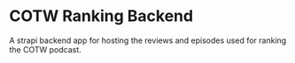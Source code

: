 # COTW Ranking Backend

A strapi backend app for hosting the reviews and episodes used for ranking the COTW podcast.
